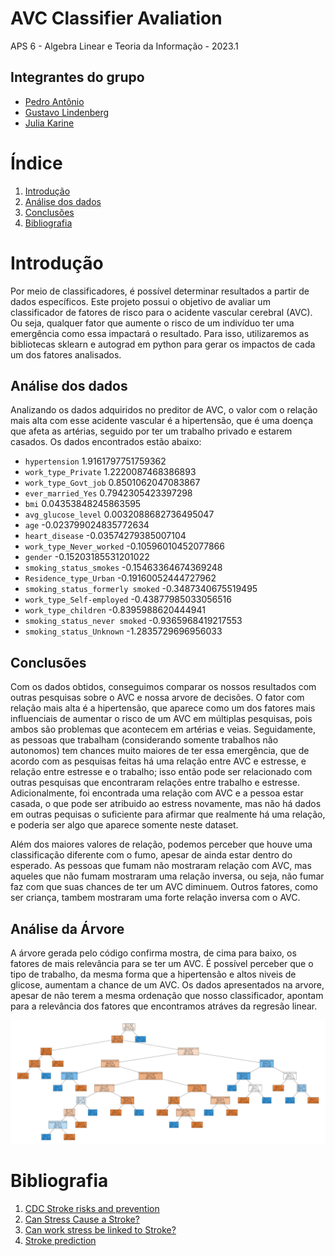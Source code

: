 # AVC Classifier Avaliation

APS 6 - Algebra Linear e Teoria da Informação - 2023.1

## Integrantes do grupo
* [Pedro Antônio](https://github.com/P-ASilva)
* [Gustavo Lindenberg](https://github.com/gustavolp1)
* [Julia Karine](https://github.com/Juliakp1)

# Índice
1. [Introdução](#introdução)
2. [Análise dos dados](#análise-dos-dados)
3. [Conclusões](#conclusões)
4. [Bibliografia](#bibliografia)

# Introdução

Por meio de classificadores, é possível determinar resultados a partir de dados específicos. Este projeto possui o objetivo de avaliar um classificador de fatores de risco para o acidente vascular cerebral (AVC). Ou seja, qualquer fator que aumente o risco de um indivíduo ter uma emergência como essa impactará o resultado. Para isso, utilizaremos as bibliotecas sklearn e autograd em python para gerar os impactos de cada um dos fatores analisados.

## Análise dos dados

Analizando os dados adquiridos no preditor de AVC, o valor com o relação mais alta com esse acidente vascular é a hipertensão, que é uma doença que afeta as artérias, seguido por ter um trabalho privado e estarem casados. Os dados encontrados estão abaixo:

* `hypertension` 1.9161797751759362
* `work_type_Private` 1.2220087468386893
* `work_type_Govt_job` 0.8501062047083867
* `ever_married_Yes` 0.7942305423397298
* `bmi` 0.04353848245863595
* `avg_glucose_level` 0.0032088682736495047
* `age` -0.023799024835772634
* `heart_disease` -0.03574279385007104
* `work_type_Never_worked` -0.10596010452077866
* `gender` -0.15203185531201022
* `smoking_status_smokes` -0.15463364674369248
* `Residence_type_Urban` -0.19160052444727962
* `smoking_status_formerly smoked` -0.3487340675519495
* `work_type_Self-employed` -0.43877985033056516
* `work_type_children` -0.8395988620444941
* `smoking_status_never smoked` -0.9365968419217553
* `smoking_status_Unknown` -1.2835729696956033
 
## Conclusões

Com os dados obtidos, conseguimos comparar os nossos resultados com outras pesquisas sobre o AVC e nossa arvore de decisões. O fator com relação mais alta é a hipertensão, que aparece como um dos fatores mais influenciais de aumentar o risco de um AVC em múltiplas pesquisas, pois ambos são problemas que acontecem em artérias e veias. Seguidamente, as pessoas que trabalham (considerando somente trabalhos não autonomos) tem chances muito maiores de ter essa emergência, que de acordo com as pesquisas feitas há uma relação entre AVC e estresse, e relação entre estresse e o trabalho; isso então pode ser relacionado com outras pesquisas que encontraram relações entre trabalho e estresse. Adicionalmente, foi encontrada uma relação com AVC e a pessoa estar casada, o que pode ser atribuido ao estress novamente, mas não há dados em outras pequisas o suficiente para afirmar que realmente há uma relação, e poderia ser algo que aparece somente neste dataset.

Além dos maiores valores de relação, podemos perceber que houve uma classificação diferente com o fumo, apesar de ainda estar dentro do esperado. As pessoas que fumam não mostraram relação com AVC, mas aqueles que não fumam mostraram uma relação inversa, ou seja, não fumar faz com que suas chances de ter um AVC diminuem. Outros fatores, como ser criança, tambem mostraram uma forte relação inversa com o AVC.

## Análise da Árvore

A árvore gerada pelo código confirma mostra, de cima para baixo, os fatores de mais relevância para se ter um AVC. É possível perceber que o tipo de trabalho, da mesma forma que a hipertensão e altos niveis de glicose, aumentam a chance de um AVC. Os dados apresentados na arvore, apesar de não terem a mesma ordenação que nosso classificador, apontam para a relevância dos fatores que encontramos atráves da regresão linear.

![Alt Text](output.png)


# Bibliografia 

1. [CDC Stroke risks and prevention](https://www.cdc.gov/stroke/risk_factors.htm#:~:text=These%20health%20conditions%20include%20obesity,and%20the%20risk%20for%20stroke.)
1. [Can Stress Cause a Stroke?](https://batonrougeclinic.com/can-stress-cause-a-stroke/#:~:text=Study%20participants%20who%20reported%20the,modest%20increases%20raised%20stroke%20risk.)
1. [Can work stress be linked to Stroke?](https://batonrougeclinic.com/can-stress-cause-a-stroke/#:~:text=Study%20participants%20who%20reported%20the,modest%20increases%20raised%20stroke%20risk.)
1. [Stroke prediction](https://www.kaggle.com/code/ahmedterry/stroke-prediction-eda-classification-models)